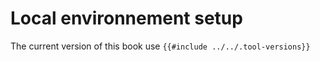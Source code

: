 # Local environnement setup

The current version of this book use `{{#include ../../.tool-versions}}`

<!-- TODO -->
